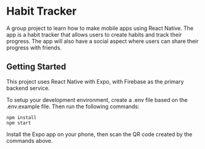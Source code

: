 # Habit Tracker

A group project to learn how to make mobile apps using React Native. The app is a habit tracker that allows users to create habits and track their progress. The app will also have a social aspect where users can share their progress with friends.

## Getting Started

This project uses React Native with Expo, with Firebase as the primary backend service.

To setup your development environment, create a .env file based on the .env.example file. Then run the following commands:

```
npm install
npm start
```

Install the Expo app on your phone, then scan the QR code created by the commands above.
